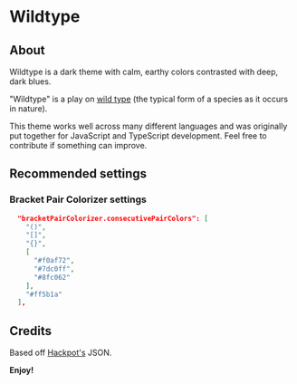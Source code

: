 # Wildtype

## About

Wildtype is a dark theme with calm, earthy colors contrasted with deep, dark blues.

"Wildtype" is a play on [wild type](https://en.wikipedia.org/wiki/Wild_type) (the typical form of a species as it occurs in nature).

This theme works well across many different languages and was originally put together for JavaScript and TypeScript development. Feel free to contribute if something can improve.

## Recommended settings

### Bracket Pair Colorizer settings

```json
  "bracketPairColorizer.consecutivePairColors": [
    "()",
    "[]",
    "{}",
    [
      "#f0af72",
      "#7dc0ff",
      "#8fc062"
    ],
    "#ff5b1a"
  ],
```

## Credits

Based off [Hackpot's](https://github.com/wwmyers/hackpot) JSON.

**Enjoy!**
